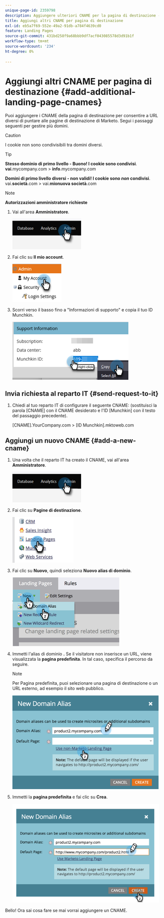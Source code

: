 ```yaml
---
unique-page-id: 2359798
description: Aggiungere ulteriori CNAME per la pagina di destinazione - Documentazione Marketo - Documentazione del prodotto
title: Aggiungi altri CNAME per pagina di destinazione
exl-id: eb5a7f69-552e-49a2-91db-a784f4639cd0
feature: Landing Pages
source-git-commit: 431bd258f9a68bbb9df7acf043085578d3d91b1f
workflow-type: tm+mt
source-wordcount: '234'
ht-degree: 0%

---
```


# Aggiungi altri CNAME per pagina di destinazione {#add-additional-landing-page-cnames}

Puoi aggiungere i CNAME della pagina di destinazione per consentire a URL diversi di puntare alle pagine di destinazione di Marketo. Segui i passaggi seguenti per gestire più domini.

>[!CAUTION]
>
>I cookie non sono condivisibili tra domini diversi.

>[!TIP]
>
>**Stesso dominio di primo livello - Buono! I cookie sono condivisi**.<br/> **vai**.mycompany.com > **info**.mycompany.com
>
>**Domini di primo livello diversi - non validi! I cookie sono _non_ condivisi**.<br/> vai.**società**.com > vai.**mionuova società**.com

>[!NOTE]
>
>**Autorizzazioni amministratore richieste**

1. Vai all&#39;area **Amministratore**.

   ![](assets/add-additional-landing-page-cnames-1.png)

1. Fai clic su **Il mio account**.

   ![](assets/add-additional-landing-page-cnames-2.png)

1. Scorri verso il basso fino a &quot;Informazioni di supporto&quot; e copia il tuo ID Munchkin.

   ![](assets/add-additional-landing-page-cnames-3.png)

## Invia richiesta al reparto IT {#send-request-to-it}

1. Chiedi al tuo reparto IT di configurare il seguente CNAME: (sostituisci la parola [CNAME] con il CNAME desiderato e l&#39;ID [Munchkin] con il testo del passaggio precedente).

   [CNAME].YourCompany.com > [ID Munchkin].mktoweb.com

## Aggiungi un nuovo CNAME {#add-a-new-cname}

1. Una volta che il reparto IT ha creato il CNAME, vai all&#39;area **Amministratore**.

   ![](assets/add-additional-landing-page-cnames-4.png)

1. Fai clic su **Pagine di destinazione**.

   ![](assets/add-additional-landing-page-cnames-5.png)

1. Fai clic su **Nuovo**, quindi seleziona **Nuovo alias di dominio**.

   ![](assets/add-additional-landing-page-cnames-6.png)

1. Immetti l&#39;alias di dominio **.** Se il visitatore non inserisce un URL, viene visualizzata la **pagina predefinita**. In tal caso, specifica il percorso da seguire.

   >[!NOTE]
   >
   >Per Pagina predefinita, puoi selezionare una pagina di destinazione o un URL esterno, ad esempio il sito web pubblico.

   ![](assets/add-additional-landing-page-cnames-7.png)

1. Immetti la **pagina predefinita** e fai clic su **Crea**.

   ![](assets/add-additional-landing-page-cnames-8.png)

Bello! Ora sai cosa fare se mai vorrai aggiungere un CNAME.
